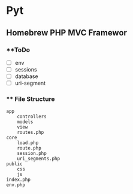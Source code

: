 # Pyt

## Homebrew PHP MVC Framewor

### **ToDo
- [ ] env
- [ ] sessions
- [ ] database
- [ ] uri-segment

### ** File Structure
```
app
    controllers
    models
    view
    routes.php
core
    load.php 
    route.php
    session.php
    uri_segments.php 
public
    css
    js 
index.php
env.php
```